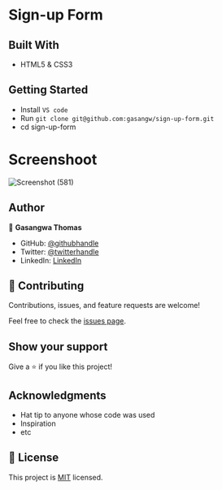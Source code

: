 # Sign-up Form


## Built With

- HTML5 & CSS3

## Getting Started

- Install `VS code`
- Run `git clone git@github.com:gasangw/sign-up-form.git`
- cd sign-up-form

# Screenshoot
![Screenshot (581)](https://user-images.githubusercontent.com/99269832/214365876-be3cf357-b7f8-4442-bf79-e725aa6c0ec3.png)


## Author

👤 **Gasangwa Thomas**

- GitHub: [@githubhandle](https://github.com/gasangw)
- Twitter: [@twitterhandle](https://twitter.com/ThomasGasangwa)
- LinkedIn: [LinkedIn](https://www.linkedin.com/in/gasangwa-thomas-84197222a/)

## 🤝 Contributing

Contributions, issues, and feature requests are welcome!

Feel free to check the [issues page](https://github.com/gasangw/sign-up-form/issues).

## Show your support

Give a ⭐️ if you like this project!

## Acknowledgments

- Hat tip to anyone whose code was used
- Inspiration
- etc

## 📝 License

This project is [MIT](./MIT.md) licensed.
